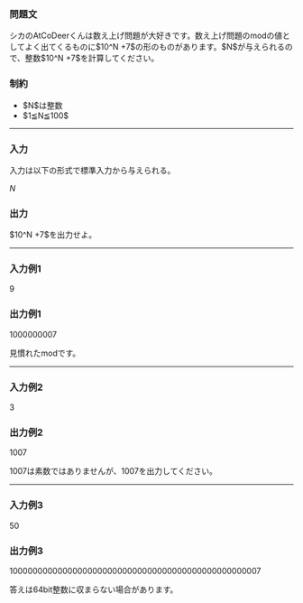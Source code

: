 
<div>

<section>

### **問題文**

<p>
シカのAtCoDeerくんは数え上げ問題が大好きです。数え上げ問題のmodの値としてよく出てくるものに$10^N +7$の形のものがあります。$N$が与えられるので、整数$10^N +7$を計算してください。

</p>

</section>

<section>

### **制約**

<ul>

<li>
$N$は整数

</li>

<li>
$1≦N≦100$
</li>

</ul>

</section>

---

<div>

<section>

### **入力**

<p>
入力は以下の形式で標準入力から与えられる。
</p>

<div>

$N$
</div>

</section>

<section>

### **出力**

<p>
$10^N +7$を出力せよ。
</p>

</section>

</div>

---

<section>

### **入力例1**

<div>

9

</div>

</section>

<section>

### **出力例1**

<div>

1000000007

</div>

<p>
見慣れたmodです。
</p>

</section>

---

<section>

### **入力例2**

<div>

3

</div>

</section>

<section>

### **出力例2**

<div>

1007

</div>

<p>
1007は素数ではありませんが、1007を出力してください。
</p>

</section>

---

<section>

### **入力例3**

<div>

50

</div>

</section>

<section>

### **出力例3**

<div>

100000000000000000000000000000000000000000000000007

</div>

<p>
答えは64bit整数に収まらない場合があります。
</p>

</section>

</div>
